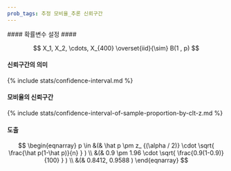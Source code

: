 ```yaml
---
prob_tags: 추정 모비율_추론 신뢰구간
---
```

<div>
#### 확률변수 설정 ####

$$ X_1, X_2, \cdots, X_{400} \overset{iid}{\sim} B(1 , p) $$

#### 신뢰구간의 의미 ####

{% include stats/confidence-interval.md %}

#### 모비율의 신뢰구간 ####

{% include stats/confidence-interval-of-sample-proportion-by-clt-z.md %}

#### 도출 ####

$$ \begin{eqnarray}
p \in &(& \hat p \pm z_ {(\alpha / 2)} \cdot \sqrt{ \frac{\hat p(1-\hat p)}{n} } )
\\ &(& 0.9 \pm 1.96 \cdot \sqrt{ \frac{0.9(1-0.9)}{100} } ) 
\\ &(& 0.8412, 0.9588 )
\end{eqnarray} $$

</div>